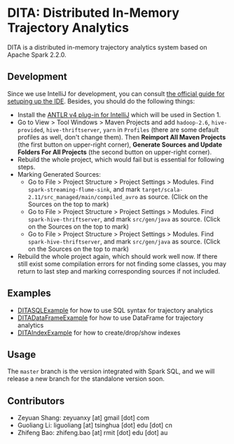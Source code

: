 DITA: Distributed In-Memory Trajectory Analytics
===========================================

DITA is a distributed in-memory trajectory analytics system based on Apache Spark 2.2.0.

Development
---------------

Since we use IntelliJ for development, you can consult [the official guide for setuping up the IDE](http://spark.apache.org/developer-tools.html). Besides, you should do the following things:

- Install the [ANTLR v4 plug-in for IntelliJ](https://plugins.jetbrains.com/plugin/7358-antlr-v4-grammar-plugin) which will be used in Section 1.
- Go to View > Tool Windows > Maven Projects and add `hadoop-2.6`, `hive-provided`, `hive-thriftserver`, `yarn` in `Profiles` (there are some default profiles as well, don't change them). Then **Reimport All Maven Projects** (the first button on upper-right corner), **Generate Sources and Update Folders For All Projects** (the second button on upper-right corner).
- Rebuild the whole project, which would fail but is essential for following steps.
- Marking Generated Sources:
    - Go to File > Project Structure > Project Settings > Modules. Find `spark-streaming-flume-sink`, and mark `target/scala-2.11/src_managed/main/compiled_avro` as source. (Click on the Sources on the top to mark)
    - Go to File > Project Structure > Project Settings > Modules. Find `spark-hive-thriftserver`, and mark `src/gen/java` as source. (Click on the Sources on the top to mark)
    - Go to File > Project Structure > Project Settings > Modules. Find `spark-hive-thriftserver`, and mark `src/gen/java` as source. (Click on the Sources on the top to mark)
- Rebuild the whole project again, which should work well now. If there still exist some compilation errors for not finding some classes, you may return to last step and marking corresponding sources if not included.

Examples
---------------

- [DITASQLExample](spark/examples/src/main/scala/org/apache/spark/examples/sql/dita/DITASQLExample.scala) for how to use SQL syntax for trajectory analytics
- [DITADataFrameExample](spark/examples/src/main/scala/org/apache/spark/examples/sql/dita/DITADataFrameExample.scala) for how to use DataFrame for trajectory analytics
- [DITAIndexExample](spark/examples/src/main/scala/org/apache/spark/examples/sql/dita/DITAIndexExample.scala) for how to create/drop/show indexes

Usage
---------------
The `master` branch is the version integrated with Spark SQL, and we will release a new branch for the standalone version soon.

Contributors
------------
- Zeyuan Shang: zeyuanxy [at] gmail [dot] com
- Guoliang Li: liguoliang [at] tsinghua [dot] edu [dot] cn
- Zhifeng Bao: zhifeng.bao [at] rmit [dot] edu [dot] au

